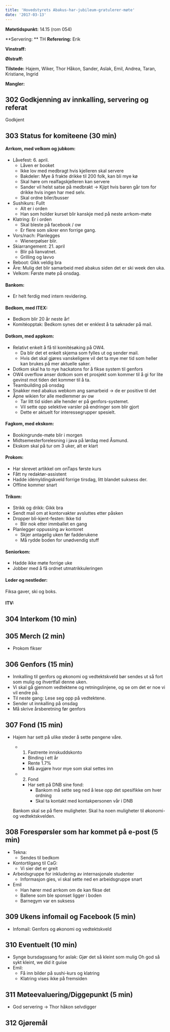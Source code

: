 ```yaml
---
title: 'Hovedstyrets Abakus-har-jubileum-gratulerer-møte'
date: '2017-03-13'
---
```


**Møtetidspunkt:** 14.15 (rom 054)

**Servering: ** TH
**Referering:** Erik 

**Vinstraff:** 

**Ølstraff:** 

**Tilstede:** Hajem, Wiker, Thor Håkon, Sander, Aslak, Emil, Andrea, Taran, Kristiane, Ingrid

**Mangler:** 

## 302 Godkjenning av innkalling, servering og referat 

Godkjent

## 303 Status for komiteene (30 min)

#### Arrkom, med velkom og jubkom:

  - Låvefest: 6. april. 
    - Låven er booket
    - Ikke lov med medbragt hvis kjelleren skal servere
    - Bakdeler: Mye å frakte drikke til 200 folk, kan bli mye kø
    - Skal høre om realfagskjelleren kan servere
    - Sander vil helst satse på medbrakt -> Kjipt hvis baren går tom for drikke hvis ingen har med selv. 
    - Skal ordne biler/busser
  - Sushikurs: Fullt
    - Alt er i orden
    - Han som holder kurset blir kanskje med på neste arrkom-møte
  - Klatring: Er i orden
    - Skal bleste på facebook / ow
    - Er flere som sikrer enn forrige gang.
  - Vors/nach: Planlegges  
    - Wienerpølser blir.
  - Skiarrangement: 21. april
    - Blir på lianvatnet.
    - Grilling og lavvo  
  - Reboot: Gikk veldig bra
  - Åre: Mulig det blir samarbeid med abakus siden det er ski week den uka.
  - Velkom: Første møte på onsdag. 

#### Bankom:  

  - Er helt ferdig med intern revidering.

#### Bedkom, med ITEX:  

  - Bedkom blir 20 år neste år!  
  - Komitéopptak: Bedkom synes det er enklest å ta søknader på mail. 

#### Dotkom, med appkom:

  - Relativt enkelt å få til komitésøking på OW4. 
    - Da blir det et enkelt skjema som fylles ut og sender mail.
    - Hvis det skal gjøres vanskeligere vil det ta mye mer tid som heller kan brukes på mer aktuelle saker.
  - Dotkom skal ha to nye hackatons for å fikse system til genfors
  - OW4 overflow anser dotkom som et prosjekt som kommer til å gi for lite gevinst mot tiden det kommer til å ta.  
  - Teambuilding på onsdag
  - Snakker med abakus webkom ang samarbeid -> de er positive til det
  - Åpne wikien for alle medlemmer av ow
    - Tar litt tid siden alle hender er på genfors-systemet. 
    - Vil sette opp selektive varsler på endringer som blir gjort
    - Dette er aktuelt for interessegrupper spesielt. 

#### Fagkom, med ekskom:  
  - Bookingrunde-møte blir i morgen  
  - Midtsemesterforelesning i java på lørdag med Åsmund.
  - Ekskom skal på tur om 3 uker, alt er klart

#### Prokom:  

  - Har skrevet artikkel om onTaps første kurs
  - Fått ny redaktør-assistent
  - Hadde idémyldingskveld forrige tirsdag, litt blandet suksess der.
  - Offline kommer snart

#### Trikom:  

  - Strikk og drikk: Gikk bra
  - Sendt mail om at kontorvakter avsluttes etter påsken
  - Dropper bli-kjent-festen: Ikke tid
    - Blir nok etter immballet en gang  
  - Planlegger oppussing av kontoret
    - Skjer antagelig uken før fadderukene
    - Må rydde boden for unødvendig stuff

#### Seniorkom: 

  - Hadde ikke møte forrige uke
  - Jobber med å få ordnet utmatrikkuleringen

#### Leder og nestleder:  
  Fiksa gaver, ski og boks.

#### ITV: 


## 304 Interkom (10 min) 

## 305 Merch (2 min) 

  - Prokom fikser

## 306 Genfors (15 min)

  - Innkalling til genfors og økonomi og vedtektskveld bør sendes ut så fort som mulig og ihvertfall denne uken.
  - Vi skal gå gjennom vedtektene og retningslinjene, og se om det er noe vi vil endre på.   
  - Til neste gang: Lese seg opp på vedtektene.
  - Sender ut innkalling på onsdag
  - Må skrive årsberetning før genfors  
  
## 307 Fond (15 min)

  - Hajem har sett på ulike steder å sette pengene våre. 
    - 1. Fastrente innskuddskonto
      - Binding i ett år
      - Rente 1.7%
      - Må avgjøre hvor mye som skal settes inn
    - 2. Fond
      - Har sett på DNB sine fond:
        - Bankom må sette seg ned å lese opp det spesifikke om hver ordning
        - Skal ta kontakt med kontakpersonen vår i DNB

    Bankom skal se på flere muligheter. Skal ha noen muligheter til økonomi- og vedtektskvelden.
    
  

## 308 Forespørsler som har kommet på e-post (5 min) 

  - Tekna: 
    - Sendes til bedkom
  - Kontortilgang til CaG: 
    - Vi sier det er greit
  - Arbeidsgruppe for inkludering av internasjonale studenter
    - Informasjon gies, vi skal sette ned en arbeidsgruppe snart
  - Emil
    - Han hører med arrkom om de kan fikse det
    - Ballene som ble sponset ligger i boden
    - Barnegym var en suksess

## 309 Ukens infomail og Facebook (5 min)  
  - Infomail: Genfors og økonomi og vedtektskveld
  

## 310 Eventuelt (10 min)
  - Synge bursdagssang for aslak: Gjør det så kleint som mulig Oh god så sykt kleint, we did it guise
  - Emil: 
    - Få inn bilder på sushi-kurs og klatring
    - Klatring vises ikke på fremsiden

## 311 Møteevaluering/Diggepunkt (5 min)

  - God servering -> Thor håkon selvdigger

## 312 Gjøremål
